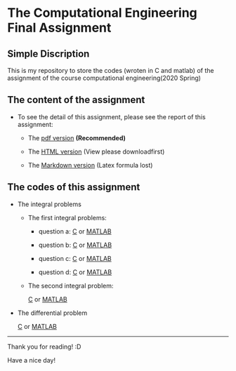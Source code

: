 # The Computational Engineering Final Assignment

## Simple Discription

This is my repository to store the codes (wroten in C and matlab) of the assignment of the course computational engineering(2020 Spring)

## The content of the assignment

* To see the detail of this assignment, please see the report of this assignment:

  * The [pdf version](/report/Assignment_report.pdf) **(Recommended)**
  * The [HTML version](/report/Assignment_report.html) (View please downloadfirst)

  * The [Markdown version](/report/Assignment_report.md) (Latex formula lost)

## The codes of this assignment

* The integral problems

  * The first integral problems:
  
    * question a: [C](/two_integral_problem/trape_2a.c) or [MATLAB](/two_integral_problem/trapezoidal_2a.m)

    * question b: [C](/two_integral_problem/trape_2b.c) or [MATLAB](/two_integral_problem/trapezoidal_2b.m)

    * question c: [C](/two_integral_problem/trape_2c.c) or [MATLAB](/two_integral_problem/trapezoidal_2c.m)

    * question d: [C](/two_integral_problem/trape_2d.c) or [MATLAB](/two_integral_problem/trapezoidal_2d.m)

  * The second integral problem:
    
    [C](/two_integral_problem/simpson.c) or [MATLAB](/two_integral_problem/simpuson.m)

* The differential problem

  [C](/a_difference_problem/difference.c) or [MATLAB](/a_difference_problem/differential.m)

---

Thank you for reading! :D

Have a nice day!
